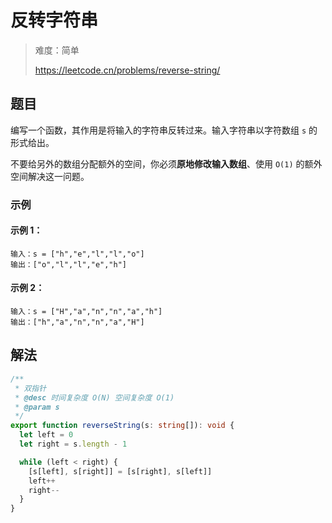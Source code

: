# 反转字符串

> 难度：简单
>
> https://leetcode.cn/problems/reverse-string/

## 题目

编写一个函数，其作用是将输入的字符串反转过来。输入字符串以字符数组 `s` 的形式给出。

不要给另外的数组分配额外的空间，你必须**原地修改输入数组**、使用 `O(1)` 的额外空间解决这一问题。

### 示例

#### 示例 1：

```
输入：s = ["h","e","l","l","o"]
输出：["o","l","l","e","h"]
```

#### 示例 2：

```
输入：s = ["H","a","n","n","a","h"]
输出：["h","a","n","n","a","H"]
```

## 解法

```ts 
/**
 * 双指针
 * @desc 时间复杂度 O(N) 空间复杂度 O(1)
 * @param s
 */
export function reverseString(s: string[]): void {
  let left = 0
  let right = s.length - 1

  while (left < right) {
    [s[left], s[right]] = [s[right], s[left]]
    left++
    right--
  }
}
```